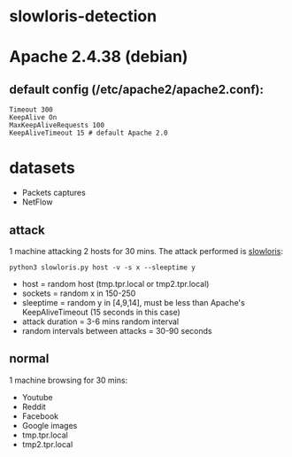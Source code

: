 # slowloris-detection

# Apache 2.4.38 (debian)
## default config (/etc/apache2/apache2.conf): 
```
Timeout 300
KeepAlive On
MaxKeepAliveRequests 100
KeepAliveTimeout 15 # default Apache 2.0 
```

# datasets

- Packets captures
- NetFlow

## attack

1 machine attacking 2 hosts for 30 mins. The attack performed is [slowloris](https://github.com/gkbrk/slowloris):

```
python3 slowloris.py host -v -s x --sleeptime y
```

- host = random host (tmp.tpr.local or tmp2.tpr.local)
- sockets = random x in 150-250
- sleeptime = random y in [4,9,14], must be less than Apache's KeepAliveTimeout (15 seconds in this case)
- attack duration = 3-6 mins random interval
- random intervals between attacks = 30-90 seconds

## normal
1 machine browsing for 30 mins:

- Youtube
- Reddit
- Facebook
- Google images
- tmp.tpr.local
- tmp2.tpr.local
